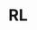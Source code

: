 ---
layout: category
title: RL
categories:
  - optimization
  - decision making
  - quantum computing
  - bandits
  - reinforcement learning
  - RL
---